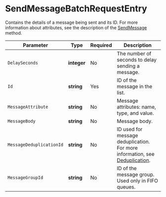 # SendMessageBatchRequestEntry

Contains the details of a message being sent and its ID. For more information about attributes, see the description of the [SendMessage](../message/SendMessage.md#array-parameters) method.

Parameter | Type | Required | Description
----- | ----- | ----- | -----
`DelaySeconds` | **integer** | No | The number of seconds to delay sending a message.
`Id` | **string** | Yes | ID of the message in the list.
`MessageAttribute` | **string** | No | Message attributes: name, type, and value.
`MessageBody` | **string** | No | Message body.
`MessageDeduplicationId` | **string** | No | ID used for message deduplication. For more information, see [Deduplication](../../concepts/deduplication.md).
`MessageGroupId` | **string** | No | ID of the message group. Used only in FIFO queues.